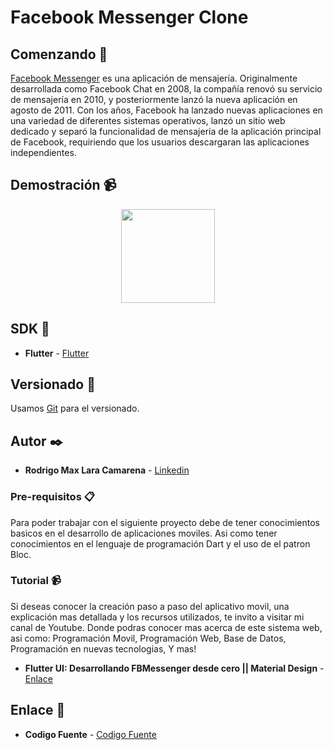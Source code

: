 # Facebook Messenger Clone

## Comenzando 🚀

[Facebook Messenger](https://es.wikipedia.org/wiki/Facebook_Messenger) es una aplicación de mensajería. Originalmente desarrollada como Facebook Chat en 2008, la compañía renovó su servicio de mensajería en 2010, y posteriormente lanzó la nueva aplicación en agosto de 2011. Con los años, Facebook ha lanzado nuevas aplicaciones en una variedad de diferentes sistemas operativos, lanzó un sitio web dedicado y separó la funcionalidad de mensajería de la aplicación principal de Facebook, requiriendo que los usuarios descargaran las aplicaciones independientes.

## Demostración 📹

<p align="center">
<img src="https://github.com/Rodrigolara05/Flutter-FBMessenger-Clone/blob/master/README-gif/captura-principal.gif" width="150" />
</p>

## SDK 📌

* **Flutter** -  [Flutter](https://es.wikipedia.org/wiki/Flutter_(software))

## Versionado 📌

Usamos [Git](https://git-scm.com/) para el versionado.

## Autor ✒️

* **Rodrigo Max Lara Camarena** -  [Linkedin](https://www.linkedin.com/in/rodrigolara05)

### Pre-requisitos 📋

Para poder trabajar con el siguiente proyecto debe de tener conocimientos basicos en el desarrollo de aplicaciones moviles.
Asi como tener conocimientos en el lenguaje de programación Dart y el uso de el patron Bloc.

### Tutorial 📹

Si deseas conocer la creación paso a paso del aplicativo movil, una explicación mas detallada y los recursos utilizados, te invito a visitar mi canal de Youtube. Donde podras conocer mas acerca de este sistema web, asi como:
  Programación Movil,
  Programación Web,
  Base de Datos,
  Programación en nuevas tecnologias,
  Y mas!   

* **Flutter UI: Desarrollando FBMessenger desde cero || Material Design** -  [Enlace](https://youtu.be/VxZmqwWJv-U)

## Enlace 🔗

* **Codigo Fuente** -  [Codigo Fuente](https://www.youtube.com/codigofuente)
